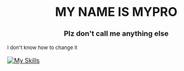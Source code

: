<h1 align="center">MY NAME IS MYPRO</h1>
<h3 align="center">Plz don't call me anything else</h3>
<sup>I don't know how to change it</sup>

[![My Skills](https://skillicons.dev/icons?i=js,html,css)](https://skillicons.dev)
